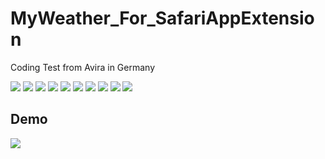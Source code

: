 # MyWeather_For_SafariAppExtension
Coding Test from Avira in Germany

![](pictures/Slide1.png)
![](pictures/Slide10.png)
![](pictures/Slide11.png)
![](pictures/Slide12.png)
![](pictures/Slide13.png)
![](pictures/Slide14.png)
![](pictures/Slide2.png)
![](pictures/Slide4.png)
![](pictures/Slide5.png)
![](pictures/Slide6.png)

## Demo
![](demo_version_1_20191120.gif)